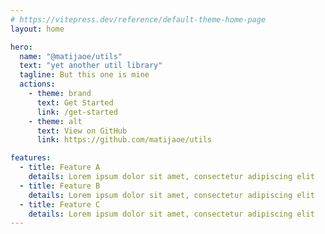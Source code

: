 ```yaml
---
# https://vitepress.dev/reference/default-theme-home-page
layout: home

hero:
  name: "@matijaoe/utils"
  text: "yet another util library"
  tagline: But this one is mine
  actions:
    - theme: brand
      text: Get Started
      link: /get-started
    - theme: alt
      text: View on GitHub
      link: https://github.com/matijaoe/utils

features:
  - title: Feature A
    details: Lorem ipsum dolor sit amet, consectetur adipiscing elit
  - title: Feature B
    details: Lorem ipsum dolor sit amet, consectetur adipiscing elit
  - title: Feature C
    details: Lorem ipsum dolor sit amet, consectetur adipiscing elit
---
```


